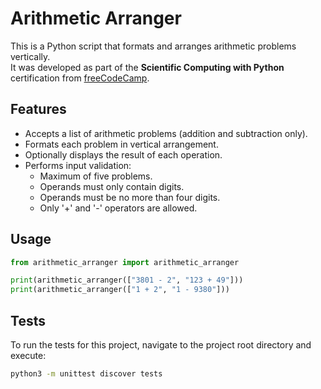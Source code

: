 # Arithmetic Arranger

This is a Python script that formats and arranges arithmetic problems vertically.  
It was developed as part of the **Scientific Computing with Python** certification from [freeCodeCamp](https://www.freecodecamp.org/).

## Features
- Accepts a list of arithmetic problems (addition and subtraction only).
- Formats each problem in vertical arrangement.
- Optionally displays the result of each operation.
- Performs input validation:
  - Maximum of five problems.
  - Operands must only contain digits.
  - Operands must be no more than four digits.
  - Only '+' and '-' operators are allowed.

## Usage
```python
from arithmetic_arranger import arithmetic_arranger

print(arithmetic_arranger(["3801 - 2", "123 + 49"]))
print(arithmetic_arranger(["1 + 2", "1 - 9380"]))
```

## Tests
To run the tests for this project, navigate to the project root directory and execute:
```bash
python3 -m unittest discover tests
```